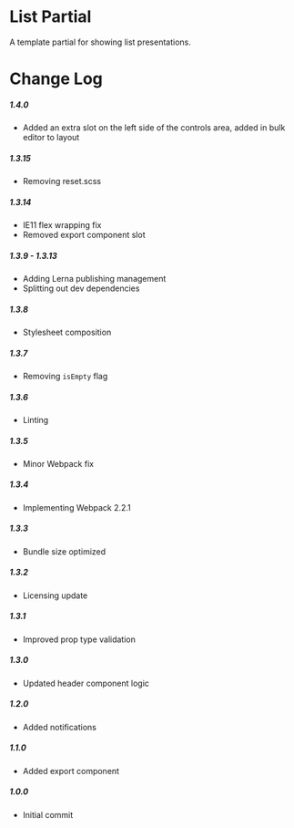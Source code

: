 # List Partial

A template partial for showing list presentations.

# Change Log

##### 1.4.0
- Added an extra slot on the left side of the controls area, added in bulk editor to layout

##### 1.3.15
- Removing reset.scss

##### 1.3.14
- IE11 flex wrapping fix
- Removed export component slot

##### 1.3.9 - 1.3.13
- Adding Lerna publishing management
- Splitting out dev dependencies

##### 1.3.8
- Stylesheet composition

##### 1.3.7
- Removing `isEmpty` flag

##### 1.3.6
- Linting

##### 1.3.5
- Minor Webpack fix

##### 1.3.4
- Implementing Webpack 2.2.1

##### 1.3.3
- Bundle size optimized

##### 1.3.2
- Licensing update

##### 1.3.1
- Improved prop type validation

##### 1.3.0
- Updated header component logic

##### 1.2.0
- Added notifications

##### 1.1.0
- Added export component

##### 1.0.0
- Initial commit
